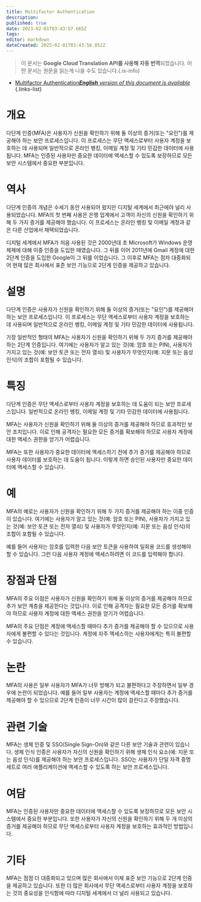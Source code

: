 ```yaml
---
title: Multifactor Authentication
description: 
published: true
date: 2023-02-01T03:43:57.665Z
tags: 
editor: markdown
dateCreated: 2023-02-01T03:43:56.052Z
---
```


> 이 문서는 **Google Cloud Translation API를 사용해 자동 번역**되었습니다.
어떤 문서는 원문을 읽는게 나을 수도 있습니다.{.is-info}

- [Multifactor Authentication***English** version of this document is available*](/en/Knowledge-base/Dictionary/multifactor-authentication)
{.links-list}


# 개요
다단계 인증(MFA)은 사용자가 신원을 확인하기 위해 둘 이상의 증거(또는 "요인")를 제공해야 하는 보안 프로세스입니다. 이 프로세스는 무단 액세스로부터 사용자 계정을 보호하는 데 사용되며 일반적으로 온라인 뱅킹, 이메일 계정 및 기타 민감한 데이터에 사용됩니다. MFA는 인증된 사용자만 중요한 데이터에 액세스할 수 있도록 보장하므로 모든 보안 시스템에서 중요한 부분입니다.

# 역사
다단계 인증의 개념은 수세기 동안 사용되어 왔지만 디지털 세계에서 최근에야 널리 사용되었습니다. MFA의 첫 번째 사용은 은행 업계에서 고객이 자신의 신원을 확인하기 위해 두 가지 증거를 제공해야 했습니다. 이 프로세스는 온라인 뱅킹 및 이메일 계정과 같은 다른 산업에서 채택되었습니다.

디지털 세계에서 MFA가 처음 사용된 것은 2000년대 초 Microsoft가 Windows 운영 체제에 대해 이중 인증을 도입한 때였습니다. 그 뒤를 이어 2011년에 Gmail 계정에 대한 2단계 인증을 도입한 Google이 그 뒤를 이었습니다. 그 이후로 MFA는 점차 대중화되어 현재 많은 회사에서 표준 보안 기능으로 2단계 인증을 제공하고 있습니다.

# 설명
다단계 인증은 사용자가 신원을 확인하기 위해 둘 이상의 증거(또는 "요인")를 제공해야 하는 보안 프로세스입니다. 이 프로세스는 무단 액세스로부터 사용자 계정을 보호하는 데 사용되며 일반적으로 온라인 뱅킹, 이메일 계정 및 기타 민감한 데이터에 사용됩니다.

가장 일반적인 형태의 MFA는 사용자가 신원을 확인하기 위해 두 가지 증거를 제공해야 하는 2단계 인증입니다. 여기에는 사용자가 알고 있는 것(예: 암호 또는 PIN), 사용자가 가지고 있는 것(예: 보안 토큰 또는 전자 열쇠) 및 사용자가 무엇인지(예: 지문 또는 음성 인식)의 조합이 포함될 수 있습니다.

# 특징
다단계 인증은 무단 액세스로부터 사용자 계정을 보호하는 데 도움이 되는 보안 프로세스입니다. 일반적으로 온라인 뱅킹, 이메일 계정 및 기타 민감한 데이터에 사용됩니다.

MFA는 사용자가 신원을 확인하기 위해 둘 이상의 증거를 제공해야 하므로 효과적인 보안 조치입니다. 이로 인해 공격자는 필요한 모든 증거를 확보해야 하므로 사용자 계정에 대한 액세스 권한을 얻기가 어렵습니다.

MFA는 또한 사용자가 중요한 데이터에 액세스하기 전에 추가 증거를 제공해야 하므로 사용자 데이터를 보호하는 데 도움이 됩니다. 이렇게 하면 승인된 사용자만 중요한 데이터에 액세스할 수 있습니다.

# 예
MFA의 예로는 사용자가 신원을 확인하기 위해 두 가지 증거를 제공해야 하는 이중 인증이 있습니다. 여기에는 사용자가 알고 있는 것(예: 암호 또는 PIN), 사용자가 가지고 있는 것(예: 보안 토큰 또는 전자 열쇠) 및 사용자가 무엇인지(예: 지문 또는 음성 인식)의 조합이 포함될 수 있습니다.

예를 들어 사용자는 암호를 입력한 다음 보안 토큰을 사용하여 일회용 코드를 생성해야 할 수 있습니다. 그런 다음 사용자 계정에 액세스하려면 이 코드를 입력해야 합니다.

# 장점과 단점
MFA의 주요 이점은 사용자가 신원을 확인하기 위해 둘 이상의 증거를 제공해야 하므로 추가 보안 계층을 제공한다는 것입니다. 이로 인해 공격자는 필요한 모든 증거를 확보해야 하므로 사용자 계정에 대한 액세스 권한을 얻기가 어렵습니다.

MFA의 주요 단점은 계정에 액세스할 때마다 추가 증거를 제공해야 할 수 있으므로 사용자에게 불편할 수 있다는 것입니다. 계정에 자주 액세스하는 사용자에게는 특히 불편할 수 있습니다.

# 논란
MFA의 사용은 일부 사용자가 MFA가 너무 방해가 되고 불편하다고 주장하면서 일부 경우에 논란이 되었습니다. 예를 들어 일부 사용자는 계정에 액세스할 때마다 추가 증거를 제공해야 할 수 있으므로 2단계 인증이 너무 시간이 많이 걸린다고 주장했습니다.

# 관련 기술
MFA는 생체 인증 및 SSO(Single Sign-On)와 같은 다른 보안 기술과 관련이 있습니다. 생체 인식 인증은 사용자가 자신의 신원을 확인하기 위해 생체 인식 요소(예: 지문 또는 음성 인식)를 제공해야 하는 보안 프로세스입니다. SSO는 사용자가 단일 자격 증명 세트로 여러 애플리케이션에 액세스할 수 있도록 하는 보안 프로세스입니다.

# 여담
MFA는 인증된 사용자만 중요한 데이터에 액세스할 수 있도록 보장하므로 모든 보안 시스템에서 중요한 부분입니다. 또한 사용자가 자신의 신원을 확인하기 위해 두 개 이상의 증거를 제공해야 하므로 무단 액세스로부터 사용자 계정을 보호하는 효과적인 방법입니다.

# 기타
MFA는 점점 더 대중화되고 있으며 많은 회사에서 이제 표준 보안 기능으로 2단계 인증을 제공하고 있습니다. 또한 더 많은 회사에서 무단 액세스로부터 사용자 계정을 보호하는 것의 중요성을 인식함에 따라 디지털 세계에서 더 널리 사용되고 있습니다.